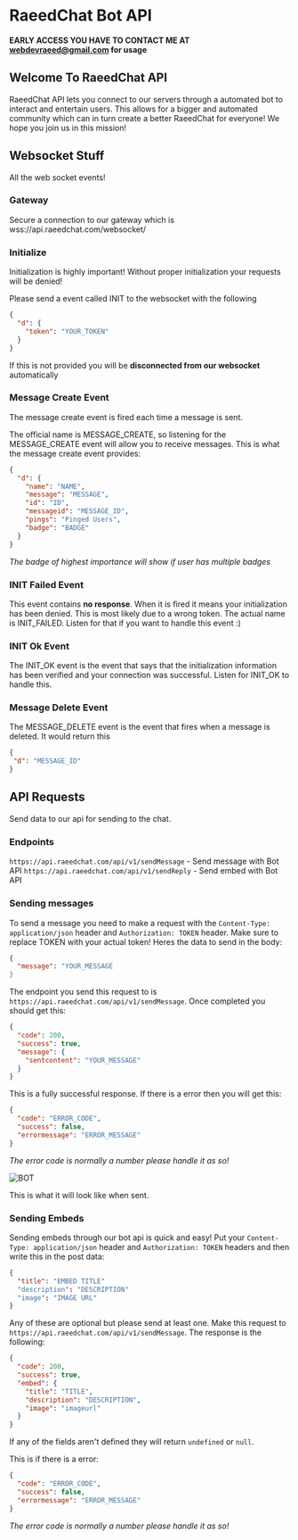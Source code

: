 # RaeedChat Bot API

**EARLY ACCESS YOU HAVE TO CONTACT ME AT webdevraeed@gmail.com for usage**

## Welcome To RaeedChat API 
RaeedChat API lets you connect to our servers through a automated bot to interact and entertain users. This allows for a bigger and automated community which can in turn create a better RaeedChat for everyone! We hope you join us in this mission! 

## Websocket Stuff
All the web socket events!


### Gateway 
Secure a connection to our gateway which is wss://api.raeedchat.com/websocket/ 

### Initialize
Initialization is highly important! Without proper initialization your requests will be denied! 

Please send a event called INIT to the websocket with the following 
```json 
{
  "d": {
    "token": "YOUR_TOKEN"
  }
}
```  
If this is not provided you will be **disconnected from our websocket** automatically 

### Message Create Event 
The message create event is fired each time a message is sent. 

The official name is MESSAGE_CREATE, so listening for the MESSAGE_CREATE event will allow you to receive messages. This is what the message create event provides: 
```json 
{
  "d": {
    "name": "NAME",
    "message": "MESSAGE",
    "id": "ID",
    "messageid": "MESSAGE_ID",
    "pings": "Pinged Users",
    "badge": "BADGE"
  }
}
``` 
*The badge of highest importance will show if user has multiple badges*

### INIT Failed Event 
This event contains **no response**. When it is fired it means your initialization has been denied. This is most likely due to a wrong token. The actual name is INIT_FAILED. Listen for that if you want to handle this event :)

### INIT Ok Event 
The INIT_OK event is the event that says that the initialization information has been verified and your connection was successful. Listen for INIT_OK to handle this.  

### Message Delete Event 
The MESSAGE_DELETE event is the event that fires when a message is deleted. It would return this 
```json 
{ 
 "d": "MESSAGE_ID" 
}
```

## API Requests 
Send data to our api for sending to the chat. 

### Endpoints 
`https://api.raeedchat.com/api/v1/sendMessage` - Send message with Bot API
`https://api.raeedchat.com/api/v1/sendReply` - Send embed with Bot API

### Sending messages 
To send a message you need to make a request with the `Content-Type: application/json` header and `Authorization: TOKEN` header. Make sure to replace TOKEN with your actual token! Heres the data to send in the body: 
```json 
{
  "message": "YOUR_MESSAGE
}
```
The endpoint you send this request to is `https://api.raeedchat.com/api/v1/sendMessage`. Once completed you should get this: 
```json
{
  "code": 200,
  "success": true,
  "message": {
    "sentcontent": "YOUR_MESSAGE"
  }
}
```
This is a fully successful response. If there is a error then you will get this: 
```json
{
  "code": "ERROR_CODE", 
  "success": false,
  "errormessage": "ERROR_MESSAGE"
}
``` 
*The error code is normally a number please handle it as so!*

![BOT](https://cdn.discordapp.com/attachments/821092261165006861/828393827294642196/unknown.png)

This is what it will look like when sent.


### Sending Embeds
Sending embeds through our bot api is quick and easy! Put your `Content-Type: application/json` header and `Authorization: TOKEN` headers and then write this in the post data: 
```json 
{
  "title": "EMBED TITLE" 
  "description": "DESCRIPTION" 
  "image": "IMAGE URL"
}
```
Any of these are optional but please send at least one. Make this request to `https://api.raeedchat.com/api/v1/sendMessage`. The response is the following: 
```json
{
  "code": 200,
  "success": true,
  "embed": {
    "title": "TITLE",
    "description": "DESCRIPTION",
    "image": "imageurl" 
  }
}
```
If any of the fields aren't defined they will return `undefined` or `null`. 

This is if there is a error:
```json
{
  "code": "ERROR_CODE", 
  "success": false,
  "errormessage": "ERROR_MESSAGE"
}
``` 
*The error code is normally a number please handle it as so!*

